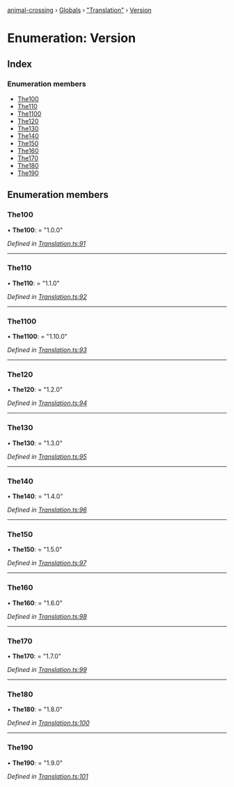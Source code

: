 [animal-crossing](../README.md) › [Globals](../globals.md) › ["Translation"](../modules/_translation_.md) › [Version](_translation_.version.md)

# Enumeration: Version

## Index

### Enumeration members

* [The100](_translation_.version.md#the100)
* [The110](_translation_.version.md#the110)
* [The1100](_translation_.version.md#the1100)
* [The120](_translation_.version.md#the120)
* [The130](_translation_.version.md#the130)
* [The140](_translation_.version.md#the140)
* [The150](_translation_.version.md#the150)
* [The160](_translation_.version.md#the160)
* [The170](_translation_.version.md#the170)
* [The180](_translation_.version.md#the180)
* [The190](_translation_.version.md#the190)

## Enumeration members

###  The100

• **The100**: = "1.0.0"

*Defined in [Translation.ts:91](https://github.com/Norviah/animal-crossing/blob/e8c2f7d/module/types/Translation.ts#L91)*

___

###  The110

• **The110**: = "1.1.0"

*Defined in [Translation.ts:92](https://github.com/Norviah/animal-crossing/blob/e8c2f7d/module/types/Translation.ts#L92)*

___

###  The1100

• **The1100**: = "1.10.0"

*Defined in [Translation.ts:93](https://github.com/Norviah/animal-crossing/blob/e8c2f7d/module/types/Translation.ts#L93)*

___

###  The120

• **The120**: = "1.2.0"

*Defined in [Translation.ts:94](https://github.com/Norviah/animal-crossing/blob/e8c2f7d/module/types/Translation.ts#L94)*

___

###  The130

• **The130**: = "1.3.0"

*Defined in [Translation.ts:95](https://github.com/Norviah/animal-crossing/blob/e8c2f7d/module/types/Translation.ts#L95)*

___

###  The140

• **The140**: = "1.4.0"

*Defined in [Translation.ts:96](https://github.com/Norviah/animal-crossing/blob/e8c2f7d/module/types/Translation.ts#L96)*

___

###  The150

• **The150**: = "1.5.0"

*Defined in [Translation.ts:97](https://github.com/Norviah/animal-crossing/blob/e8c2f7d/module/types/Translation.ts#L97)*

___

###  The160

• **The160**: = "1.6.0"

*Defined in [Translation.ts:98](https://github.com/Norviah/animal-crossing/blob/e8c2f7d/module/types/Translation.ts#L98)*

___

###  The170

• **The170**: = "1.7.0"

*Defined in [Translation.ts:99](https://github.com/Norviah/animal-crossing/blob/e8c2f7d/module/types/Translation.ts#L99)*

___

###  The180

• **The180**: = "1.8.0"

*Defined in [Translation.ts:100](https://github.com/Norviah/animal-crossing/blob/e8c2f7d/module/types/Translation.ts#L100)*

___

###  The190

• **The190**: = "1.9.0"

*Defined in [Translation.ts:101](https://github.com/Norviah/animal-crossing/blob/e8c2f7d/module/types/Translation.ts#L101)*
